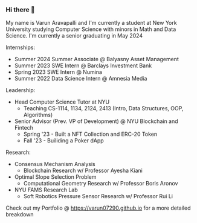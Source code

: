 ### Hi there 👋

My name is Varun Aravapalli and I'm currently a student at New York University studying Computer Science with minors in Math and Data Science. I'm currently a senior graduating in May 2024

Internships:
- Summer 2024 Summer Associate @ Balyasny Asset Management
- Summer 2023 SWE Intern @ Barclays Investment Bank
- Spring 2023 SWE Intern @ Numina
- Summer 2022 Data Science Intern @ Amnesia Media

Leadership:
- Head Computer Science Tutor at NYU
    - Teaching CS-1114, 1134, 2124, 2413 (Intro, Data Structures, OOP, Algorithms)
- Senior Advisor (Prev. VP of Development) @ NYU Blockchain and Fintech
    - Spring '23 - Built a NFT Collection and ERC-20 Token
    - Fall '23 - Builiding a Poker dApp
 
Research:
- Consensus Mechanism Analysis
    - Blockchain Research w/ Professor Ayesha Kiani
- Optimal Slope Selection Problem
    - Computational Geometry Research w/ Professor Boris Aronov
- NYU FAMS Research Lab
    - Soft Robotics Pressure Sensor Research w/ Professor Rui Li
 


Check out my Portfolio @ https://varun07290.github.io for a more detailed breakdown
